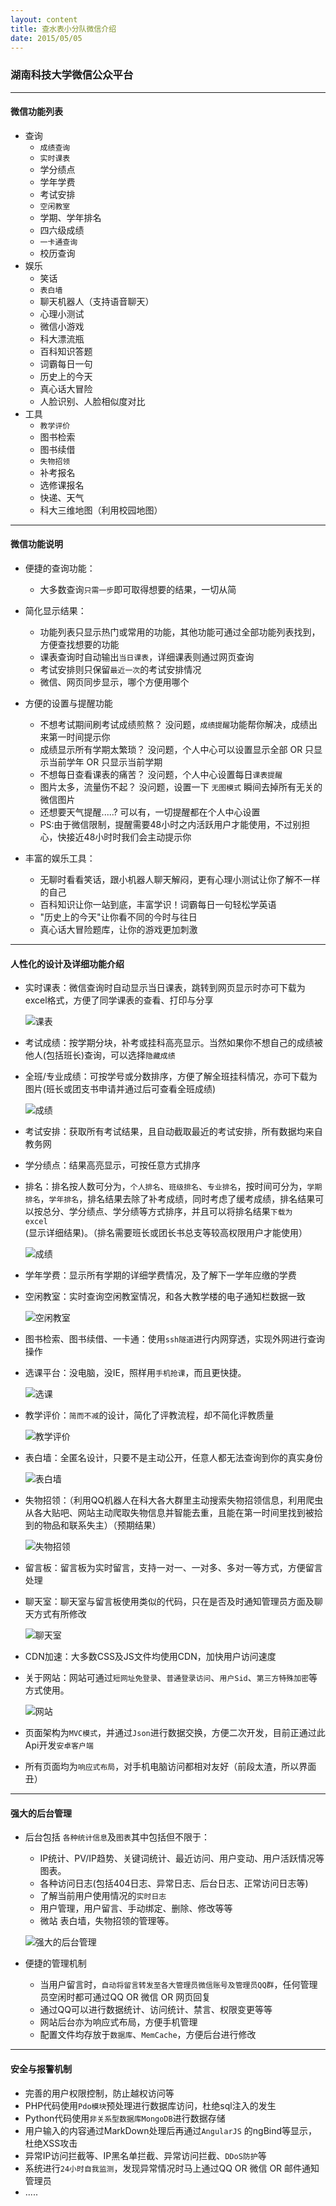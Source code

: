 ```yaml
---
layout: content
title: 查水表小分队微信介绍
date: 2015/05/05
---
```


### 湖南科技大学微信公众平台
---


#### 微信功能列表

* 查询
    * `成绩查询`
    * `实时课表`
    * 学分绩点
    * 学年学费
    * 考试安排
    * `空闲教室`
    * 学期、学年排名
    * 四六级成绩
    * `一卡通查询`
    * 校历查询
* 娱乐
    * 笑话
    * `表白墙`
    * 聊天机器人（支持语音聊天）
    * 心理小测试
    * 微信小游戏
    * 科大漂流瓶
    * 百科知识答题
    * 词霸每日一句
    * 历史上的今天
    * 真心话大冒险
    * 人脸识别、人脸相似度对比
* 工具
    * `教学评价`
    * 图书检索
    * 图书续借
    * `失物招领`
    * 补考报名
    * 选修课报名
    * 快递、天气
    * 科大三维地图（利用校园地图）

---

#### 微信功能说明

* 便捷的查询功能：
    * 大多数查询`只需一步`即可取得想要的结果，一切从简

* 简化显示结果：
    * 功能列表只显示热门或常用的功能，其他功能可通过全部功能列表找到，方便查找想要的功能
    * 课表查询时自动输出`当日课表`，详细课表则通过网页查询
    * 考试安排则只保留`最近一次`的考试安排情况
    * 微信、网页同步显示，哪个方便用哪个

* 方便的设置与提醒功能
    * 不想考试期间刷考试成绩煎熬？ 没问题，`成绩提醒`功能帮你解决，成绩出来第一时间提示你
    * 成绩显示所有学期太繁琐？ 没问题，个人中心可以设置显示全部 OR 只显示当前学年 OR 只显示当前学期
    * 不想每日查看课表的痛苦？ 没问题，个人中心设置每日`课表提醒`
    * 图片太多，流量伤不起？ 没问题，设置一下 `无图模式` 瞬间去掉所有无关的微信图片
    * 还想要天气提醒.....? 可以有，一切提醒都在个人中心设置
    * PS:由于微信限制，提醒需要48小时之内活跃用户才能使用，不过别担心，快接近48小时时我们会主动提示你

* 丰富的娱乐工具：
    * 无聊时看看笑话，跟小机器人聊天解闷，更有心理小测试让你了解不一样的自己
    * 百科知识让你一站到底，丰富学识！词霸每日一句轻松学英语
    * "历史上的今天"让你看不同的今时与往日
    * 真心话大冒险题库，让你的游戏更加刺激

---

#### 人性化的设计及详细功能介绍
* 实时课表：微信查询时自动显示当日课表，跳转到网页显示时亦可下载为excel格式，方便了同学课表的查看、打印与分享

  ![课表](uploads/150505/schedule.png)

* 考试成绩：按学期分块，补考或挂科高亮显示。当然如果你不想自己的成绩被他人(包括班长)查询，可以选择`隐藏成绩`
* 全班/专业成绩：可按学号或分数排序，方便了解全班挂科情况，亦可下载为图片(班长或团支书申请并通过后可查看全班成绩)

  ![成绩](uploads/150505/score.png)

* 考试安排：获取所有考试结果，且自动截取最近的考试安排，所有数据均来自教务网
* 学分绩点：结果高亮显示，可按任意方式排序
* 排名：排名按人数可分为，`个人排名`、`班级排名`、`专业排名`，按时间可分为，`学期排名`，`学年排名`，排名结果去除了补考成绩，同时考虑了缓考成绩，排名结果可以按总分、学分绩点、学分绩等方式排序，并且可以将排名结果`下载为excel`(显示详细结果)。（排名需要班长或团长书总支等较高权限用户才能使用）

  ![成绩](uploads/150505/rank.png)

* 学年学费：显示所有学期的详细学费情况，及了解下一学年应缴的学费
* 空闲教室：实时查询空闲教室情况，和各大教学楼的电子通知栏数据一致

  ![空闲教室](uploads/150505/classroom.png)

* 图书检索、图书续借、一卡通：使用`ssh隧道`进行内网穿透，实现外网进行查询操作

* 选课平台：没电脑，没IE，照样用`手机抢课`，而且更快捷。

  ![选课](uploads/150505/elective.png)


* 教学评价：`简而不减`的设计，简化了评教流程，却不简化评教质量

  ![教学评价](uploads/150505/judge.png)

* 表白墙：全匿名设计，只要不是主动公开，任意人都无法查询到你的真实身份

  ![表白墙](uploads/150505/love.png)

* 失物招领：（利用QQ机器人在科大各大群里主动搜索失物招领信息，利用爬虫从各大贴吧、网站主动爬取失物信息并智能去重，且能在第一时间里找到被拾到的物品和联系失主）（预期结果）

  ![失物招领](uploads/150505/laf.png)

* 留言板：留言板为实时留言，支持一对一、一对多、多对一等方式，方便留言处理
* 聊天室：聊天室与留言板使用类似的代码，只在是否及时通知管理员方面及聊天方式有所修改

  ![聊天室](uploads/150505/chat.png)

* CDN加速：大多数CSS及JS文件均使用CDN，加快用户访问速度
* 关于网站：网站可通过`短网址免登录`、`普通登录访问`、`用户Sid`、`第三方特殊加密`等方式使用。

  ![网站](uploads/150505/api.png)

* 页面架构为`MVC模式`，并通过`Json`进行数据交换，方便二次开发，目前正通过此Api开发`安卓客户端`
* 所有页面均为`响应式布局`，对手机电脑访问都相对友好（前段太渣，所以界面丑）

---

#### 强大的后台管理

* 后台包括 `各种统计信息`及`图表`其中包括但不限于：
    * IP统计、PV/IP趋势、关键词统计、最近访问、用户变动、用户活跃情况等图表。
    * 各种访问日志(包括404日志、异常日志、后台日志、正常访问日志等)
    * 了解当前用户使用情况的`实时日志`
    * 用户管理，用户留言、手动绑定、删除、修改等等
    * 微站 表白墙，失物招领的管理等。

    ![强大的后台管理](uploads/150505/admin.png)

* 便捷的管理机制
    * 当用户留言时，`自动将留言转发至各大管理员微信账号及管理员QQ群`，任何管理员空闲时都可通过QQ OR 微信 OR 网页回复
    * 通过QQ可以进行数据统计、访问统计、禁言、权限变更等等
    * 网站后台亦为响应式布局，方便手机管理
    * 配置文件均存放于`数据库`、`MemCache`，方便后台进行修改

---

#### 安全与报警机制
* 完善的用户权限控制，防止越权访问等
* PHP代码使用`Pdo模块`预处理进行数据库访问，杜绝sql注入的发生
* Python代码使用`非关系型数据库MongoDB`进行数据存储
* 用户输入的内容通过MarkDown处理后再通过`AngularJS` 的ngBind等显示，杜绝XSS攻击
* 异常IP访问拦截等、IP黑名单拦截、异常访问拦截、`DDoS防护`等
* 系统进行`24小时自我监测`，发现异常情况时马上通过QQ OR 微信 OR 邮件通知管理员
* .....
